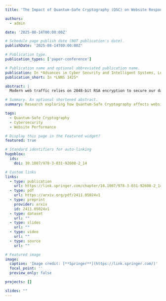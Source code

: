 ```yaml
---
title: 'The Impact of Quantum-Safe Cryptography (QSC) on Website Response'

authors:
  - admin

date: '2025-08-14T00:00:00Z'

# Schedule page publish date (NOT publication's date).
publishDate: '2025-08-14T00:00:00Z'

# Publication type.
publication_types: ['paper-conference']

# Publication name and optional abbreviated publication name.
publication: In *Advances in Cyber Security and Intelligent Systems, Lecture Notes in Networks and Systems, vol 1425*
publication_short: In *LNNS 1425*

abstract: |
  Modern web traffic relies on 2048-bit RSA encryption to secure our data in transit. Rapid advances in Quantum Computing pose a grave challenge by allowing hackers to break this encryption in hours. In August of 2024, the National Institute of Standards and Technology published Quantum-Safe Cryptography (QSC) standards, including CRYSTALS-Kyber for general encryption and CRYSTALS-Dilithium, FALCON, and SPHINCS+ for digital signatures. Despite this proactive approach, the slow adoption of encryption protocols remains a concern, leaving a significant portion of data vulnerable to interception. In this context, this study aims to evaluate the impact of NIST’s Quantum-Resistant Cryptographic Algorithms on website response times, particularly focusing on SSL handshake time and total download time under varying network conditions. By assessing the performance of these algorithms, this research seeks to provide empirical evidence and a reusable framework for validating the efficacy of QSC in real-world scenarios. It was found that the QSC algorithms outperformed the classical algorithm under normal and congested network conditions. There was also found to be an improvement in the total download time for larger file sizes, and a better performance by QSC under higher latency and packet loss conditions. Therefore, this study recommends that websites switch to QSC when the standards are ratified. These insights are crucial for accelerating the adoption of QSC and ensuring the security of data in the face of quantum computing threats. A limitation of this study is that real-world network environments may exhibit additional complexities and variations not captured in this test environment, which may affect the generalizability of the findings.

# Summary. An optional shortened abstract.
summary: Research exploring how Quantum-Safe Cryptography affects website performance, presented in Springer LNNS 1425 conference proceedings.

tags:
  - Quantum-Safe Cryptography
  - Cybersecurity
  - Website Performance

# Display this page in the Featured widget?
featured: true

# Standard identifiers for auto-linking
hugoblox:
  ids:
    doi: 10.1007/978-3-031-92608-2_14

# Custom links
links:
  - type: publication
    url: https://link.springer.com/chapter/10.1007/978-3-031-92608-2_14
  - type: pdf
    url: https://arxiv.org/pdf/2411.05024v1
  - type: preprint
    provider: arxiv
    id: 2411.05024v1
  - type: dataset
    url: ""
  - type: slides
    url: ""
  - type: video
    url: ""
  - type: source
    url: ""

# Featured image
image:
  caption: 'Image credit: [**Springer**](https://link.springer.com/)'
  focal_point: ''
  preview_only: false

projects: []

slides: ""
---
```

